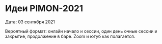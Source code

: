 ﻿# Идеи PIMON-2021

Дата: 03 сентября 2021

Вероятный формат: онлайн начало и сессии, один день очные сессии и закрытие, продолжение в баре. Zoom и ютуб как полагается.

